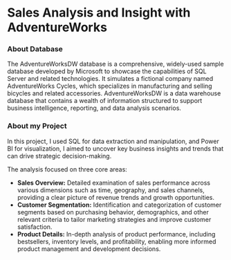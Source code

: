 # Sales Analysis and Insight with AdventureWorks

### About Database
The AdventureWorksDW database is a comprehensive, widely-used sample database developed by Microsoft to showcase the capabilities of SQL Server and related technologies. It simulates a fictional company named AdventureWorks Cycles, which specializes in manufacturing and selling bicycles and related accessories. AdventureWorksDW is a data warehouse database that contains a wealth of information structured to support business intelligence, reporting, and data analysis scenarios. 

### About my Project
In this project, I used SQL for data extraction and manipulation, and Power BI for visualization, I aimed to uncover key business insights and trends that can drive strategic decision-making.

The analysis focused on three core areas:

- **Sales Overview:** Detailed examination of sales performance across various dimensions such as time, geography, and sales channels, providing a clear picture of revenue trends and growth opportunities.
- **Customer Segmentation:** Identification and categorization of customer segments based on purchasing behavior, demographics, and other relevant criteria to tailor marketing strategies and improve customer satisfaction.
- **Product Details:** In-depth analysis of product performance, including bestsellers, inventory levels, and profitability, enabling more informed product management and development decisions.



